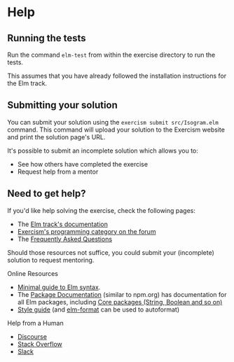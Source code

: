 # Help

## Running the tests

Run the command `elm-test` from within the exercise directory to run the tests.

This assumes that you have already followed the installation instructions for the Elm track.

## Submitting your solution

You can submit your solution using the `exercism submit src/Isogram.elm` command.
This command will upload your solution to the Exercism website and print the solution page's URL.

It's possible to submit an incomplete solution which allows you to:

- See how others have completed the exercise
- Request help from a mentor

## Need to get help?

If you'd like help solving the exercise, check the following pages:

- The [Elm track's documentation](https://exercism.org/docs/tracks/elm)
- [Exercism's programming category on the forum](https://forum.exercism.org/c/programming/5)
- The [Frequently Asked Questions](https://exercism.org/docs/using/faqs)

Should those resources not suffice, you could submit your (incomplete) solution to request mentoring.

Online Resources

- [Minimal guide to Elm syntax](https://elm-lang.org/docs/syntax).
- The [Package Documentation](https://package.elm-lang.org/) (similar to npm.org) has documentation for all Elm packages, including [Core packages (String, Boolean and so on)](https://package.elm-lang.org/packages/elm/core/latest)
- [Style guide](https://elm-lang.org/docs/style-guide) (and [elm-format](https://github.com/avh4/elm-format) can be used to autoformat)

Help from a Human

- [Discourse](https://discourse.elm-lang.org/)
- [Stack Overflow](https://stackoverflow.com/questions/tagged/elm)
- [Slack](elmlang.slack.com)